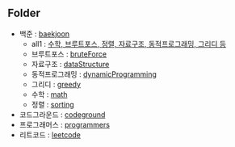 ## Folder
- 백준 : <a href="https://github.com/1Dohyeon/Study-CodingTest/tree/main/baekjoon">baekjoon</a>
  - all1 : <a href="https://github.com/1Dohyeon/Study-CodingTest/tree/main/baekjoon/all">수학, 브루트포스, 정렬, 자료구조, 동적프로그래밍, 그리디 등</a>
  - 브루트포스 : <a href="https://github.com/1Dohyeon/Study-CodingTest/tree/main/baekjoon/bruteForce/py">bruteForce</a>
  - 자료구조 : <a href="https://github.com/1Dohyeon/Study-CodingTest/tree/main/baekjoon/dataStructure">dataStructure</a>
  - 동적프로그래밍 : <a href="https://github.com/1Dohyeon/Study-CodingTest/tree/main/baekjoon/dynamicProgramming">dynamicProgramming</a>
  - 그리디 : <a href="https://github.com/1Dohyeon/Study-CodingTest/tree/main/baekjoon/greedy/py">greedy</a>
  - 수학 : <a href="https://github.com/1Dohyeon/Study-CodingTest/tree/main/baekjoon/math">math</a>
  - 정렬 : <a href="https://github.com/1Dohyeon/Study-CodingTest/tree/main/baekjoon/sorting">sorting</a>
- 코드그라운드 : <a href="https://github.com/1Dohyeon/Study-CodingTest/tree/main/codeground">codeground</a>
- 프로그래머스 : <a href="https://github.com/1Dohyeon/Study-CodingTest/tree/main/programmers">programmers</a>
- 리트코드 : <a href="https://github.com/1Dohyeon/Study-CodingTest/tree/main/leetcode/">leetcode</a>
  <br>
